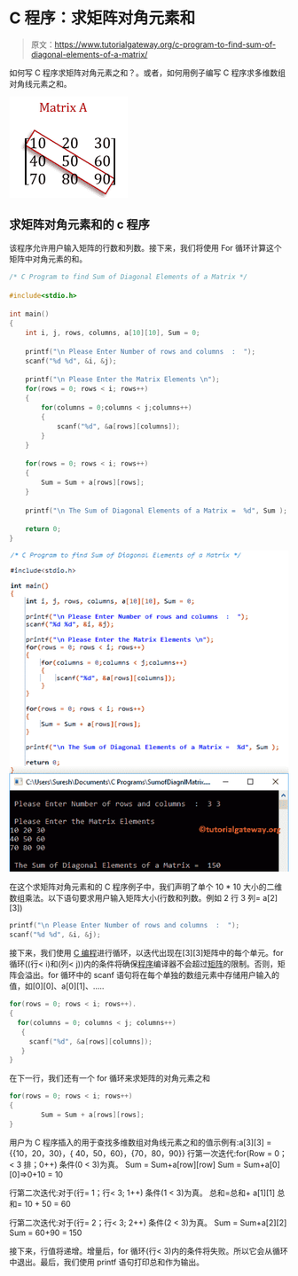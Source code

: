 # C 程序：求矩阵对角元素和

> 原文：<https://www.tutorialgateway.org/c-program-to-find-sum-of-diagonal-elements-of-a-matrix/>

如何写 C 程序求矩阵对角元素之和？。或者，如何用例子编写 C 程序求多维数组对角线元素之和。

![C Program to find Sum of Diagonal Elements of a Matrix 2](img/c0a18d8a196457991781fed1b4a3d6dc.png)

## 求矩阵对角元素和的 c 程序

该程序允许用户输入矩阵的行数和列数。接下来，我们将使用 For 循环计算这个矩阵中对角元素的和。

```c
/* C Program to find Sum of Diagonal Elements of a Matrix */

#include<stdio.h>

int main()
{
 	int i, j, rows, columns, a[10][10], Sum = 0;

 	printf("\n Please Enter Number of rows and columns  :  ");
 	scanf("%d %d", &i, &j);

 	printf("\n Please Enter the Matrix Elements \n");
 	for(rows = 0; rows < i; rows++)
  	{
   		for(columns = 0;columns < j;columns++)
    	{
      		scanf("%d", &a[rows][columns]);
    	}
  	}

 	for(rows = 0; rows < i; rows++)
  	{
   		Sum = Sum + a[rows][rows];
  	}

 	printf("\n The Sum of Diagonal Elements of a Matrix =  %d", Sum );

 	return 0;
}
```

![C Program to find Sum of Diagonal Elements of a Matrix 1](img/a076b1c6d921496359fe545e77b447d9.png)

在这个求矩阵对角元素和的 C 程序例子中，我们声明了单个 10 * 10 大小的二维数组乘法。以下语句要求用户输入矩阵大小(行数和列数。例如 2 行 3 列= a[2][3])

```c
printf("\n Please Enter Number of rows and columns  :  ");
scanf("%d %d", &i, &j);
```

接下来，我们使用 [C 编程](https://www.tutorialgateway.org/c-programming/)进行循环，以迭代出现在[3][3]矩阵中的每个单元。for 循环((行< i)和(列< j))内的条件将确保[程序](https://www.tutorialgateway.org/c-programming-examples/)编译器不会超过[矩阵](https://www.tutorialgateway.org/two-dimensional-array-in-c/ "Two Dimensional Array in C")的限制。否则，矩阵会溢出。for 循环中的 scanf 语句将在每个单独的数组元素中存储用户输入的值，如[0][0]、a[0][1]、…..

```c
for(rows = 0; rows < i; rows++).
{
  for(columns = 0; columns < j; columns++)
   {
     scanf("%d", &a[rows][columns]);
   }
}
```

在下一行，我们还有一个 for 循环来求矩阵的对角元素之和

```c
for(rows = 0; rows < i; rows++)
{
   		Sum = Sum + a[rows][rows];
}
```

用户为 C 程序插入的用于查找多维数组对角线元素之和的值示例有:a[3][3] = {{10，20，30}，{ 40，50，60}，{70，80，90}}
行第一次迭代:for(Row = 0；< 3 排；0++)
条件(0 < 3)为真。
Sum = Sum+a[row][row]
Sum = Sum+a[0][0]=>0+10 = 10

行第二次迭代:对于(行= 1；行< 3; 1++)
条件(1 < 3)为真。
总和=总和+ a[1][1]
总和= 10 + 50 = 60

行第二次迭代:对于(行= 2；行< 3; 2++)
条件(2 < 3)为真。
Sum = Sum+a[2][2]
Sum = 60+90 = 150

接下来，行值将递增。增量后，for 循环(行< 3)内的条件将失败。所以它会从循环中退出。最后，我们使用 printf 语句打印总和作为输出。